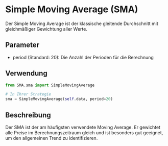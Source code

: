 # Simple Moving Average (SMA)

Der Simple Moving Average ist der klassische gleitende Durchschnitt mit gleichmäßiger Gewichtung aller Werte.

## Parameter
- period (Standard: 20): Die Anzahl der Perioden für die Berechnung

## Verwendung
```python
from SMA.sma import SimpleMovingAverage

# In Ihrer Strategie
sma = SimpleMovingAverage(self.data, period=20)
```

## Beschreibung
Der SMA ist der am häufigsten verwendete Moving Average. Er gewichtet alle Preise im Berechnungszeitraum gleich und ist besonders gut geeignet, um den allgemeinen Trend zu identifizieren.
